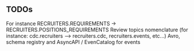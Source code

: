 ## TODOs
For instance RECRUITERS.REQUIREMENTS -> RECRUITERS.POSITIONS_REQUIREMENTS
Review topics nomenclature (for instance: cdc.recruiters --> recruiters.cdc, recruiters.events, etc...)
Avro, schema registry and AsyncAPI / EvenCatalog for events
